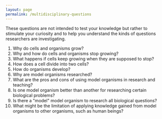 ```yaml
---
layout: page
permalink: /multidisciplinary-questions
---
```

These questions are not intended to test your knowledge but rather to
stimulate your curiosity and to help you understand the kinds of
questions researchers are investigating.

1.  Why do cells and organisms grow?
2.  Why and how do cells and organisms stop growing?
3.  What happens if cells keep growing when they are supposed to stop?
4.  How does a cell divide into two cells?
5.  How do organisms develop?
6.  Why are model organisms researched?
7.  What are the pros and cons of using model organisms in research and
    teaching?
8.  Is one model organism better than another for researching certain
    biological problems?
9.  Is there a \"model\" model organism to research all biological
    questions?
10. What might be the limitation of applying knowledge gained from model
    organisms to other organisms, such as human beings?

